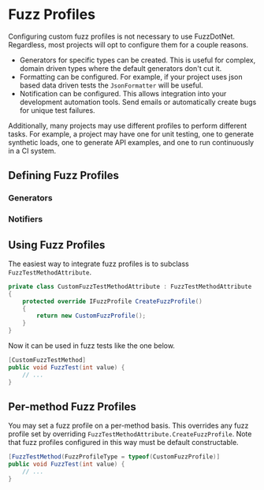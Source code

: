 # Fuzz Profiles

Configuring custom fuzz profiles is not necessary to use FuzzDotNet. Regardless, most projects will opt to configure them for a couple reasons.

- Generators for specific types can be created. This is useful for complex, domain driven types where the default generators don't cut it.
- Formatting can be configured. For example, if your project uses json based data driven tests the `JsonFormatter` will be useful.
- Notification can be configured. This allows integration into your development automation tools. Send emails or automatically create bugs for unique test failures.

Additionally, many projects may use different profiles to perform different tasks. For example, a project may have one for unit testing, one to generate synthetic loads, one to generate API examples, and one to run continuously in a CI system.

## Defining Fuzz Profiles

### Generators

### Notifiers

## Using Fuzz Profiles

The easiest way to integrate fuzz profiles is to subclass `FuzzTestMethodAttribute`.

```csharp
private class CustomFuzzTestMethodAttribute : FuzzTestMethodAttribute
{
    protected override IFuzzProfile CreateFuzzProfile()
    {
        return new CustomFuzzProfile();
    }
}
```

Now it can be used in fuzz tests like the one below.

```csharp
[CustomFuzzTestMethod]
public void FuzzTest(int value) {
    // ...
}
```

## Per-method Fuzz Profiles

You may set a fuzz profile on a per-method basis. This overrides any fuzz profile set by overriding `FuzzTestMethodAttribute.CreateFuzzProfile`. Note that fuzz profiles configured in this way must be default constructable.

```csharp
[FuzzTestMethod(FuzzProfileType = typeof(CustomFuzzProfile)]
public void FuzzTest(int value) {
    // ...
}
```